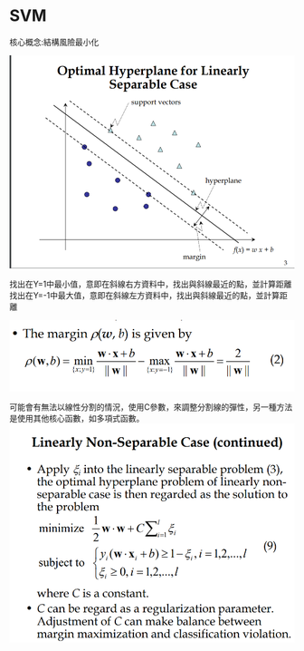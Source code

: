 # SVM 
核心概念:結構風險最小化

![alt text]({C0166D8D-18FE-467A-9DC6-13B253510E74}.png)

找出在Y=1中最小值，意即在斜線右方資料中，找出與斜線最近的點，並計算距離
找出在Y=-1中最大值，意即在斜線左方資料中，找出與斜線最近的點，並計算距離

![alt text]({5622103D-C0CD-44FB-A96E-D3A2A61909F6}.png)

可能會有無法以線性分割的情況，使用C參數，來調整分割線的彈性，另一種方法是使用其他核心函數，如多項式函數。
![alt text]({C0023290-D144-4009-ACEE-29C61A28BFD1}.png)